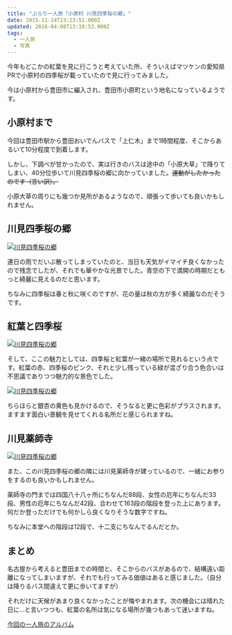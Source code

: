 ```yaml
---
title: "ぶらり一人旅「小原村 川見四季桜の郷」"
date: 2015-11-24T23:23:51.000Z
updated: 2016-04-08T13:19:53.000Z
tags: 
  - 一人旅
  - 写真
---
```



今年もどこかの紅葉を見に行こうと考えていた所、そういえばマツケンの愛知県PRで小原村の四季桜が載っていたので見に行ってみました。

今は小原村から豊田市に編入され、豊田市小原町という地名になっているようです。


## 小原村まで

今回は豊田市駅から豊田おいでんバスで「上仁木」まで1時間程度、そこからあるいて10分程度で到着します。

しかし、下調べが甘かったので、実は行きのバスは途中の「小原大草」で降りてしまい、40分位歩いて川見四季桜の郷に向かっていました。<del>運動がしたかったのです（言い訳）。</del>

小原大草の周りにも幾つか見所があるようなので、頑張って歩いても良いかもしれません。


## 川見四季桜の郷

[![川見四季桜の郷](https://farm1.staticflickr.com/766/23205674425_10d1d8be68_h.jpg)](https://www.flickr.com/photos/sushat4692/23205674425/in/datetaken/ "川見四季桜の郷")<script async="" charset="utf-8" src="//embedr.flickr.com/assets/client-code.js"></script>

連日の雨でだいぶ散ってしまっていたのと、当日も天気がイマイチ良くなかったので残念でしたが、それでも華やかな光景でした。青空の下で満開の時期だともっと綺麗に見えるのだと思います。

ちなみに四季桜は春と秋に咲くのですが、花の量は秋の方が多く綺麗なのだそうです。


## 紅葉と四季桜

[![川見四季桜の郷](https://farm1.staticflickr.com/633/23205635975_e504848a42_h.jpg)](https://www.flickr.com/photos/sushat4692/23205635975/in/datetaken/ "川見四季桜の郷")<script async="" charset="utf-8" src="//embedr.flickr.com/assets/client-code.js"></script>

そして、ここの魅力としては、四季桜と紅葉が一緒の場所で見れるという点です。紅葉の赤、四季桜のピンク、それと少し残っている緑が混ざり合う色合いは不思議でありつつ魅力的な景色でした。

[![川見四季桜の郷](https://farm6.staticflickr.com/5769/22811480337_37c252daf2_h.jpg)](https://www.flickr.com/photos/sushat4692/22811480337/in/datetaken/ "川見四季桜の郷")<script async="" charset="utf-8" src="//embedr.flickr.com/assets/client-code.js"></script>

ちらほらと銀杏の黄色も見かけるので、そうなると更に色彩がプラスされます。ますます面白い景観を見せてくれる名所だと感じられますね。


## 川見薬師寺

[![川見四季桜の郷](https://farm1.staticflickr.com/601/23205648725_317df25a7a_h.jpg)](https://www.flickr.com/photos/sushat4692/23205648725/in/datetaken/ "川見四季桜の郷")<script async="" charset="utf-8" src="//embedr.flickr.com/assets/client-code.js"></script>

また、この川見四季桜の郷の隣には川見薬師寺が建っているので、一緒にお参りをするのも良いかもしれません。

薬師寺の門までは四国八十八ヶ所にちなんだ88段、女性の厄年にちなんだ33段、男性の厄年にちなんだ42段、合わせて163段の階段を登った上にあります。何だか登っただけでも何かしら良くなりそうな数字ですね。

ちなみに本堂への階段は12段で、十二支にちなんでるんだとか。


## まとめ

名古屋から考えると豊田までの時間と、そこからのバスがあるので、結構遠い距離になってしまいますが、それでも行ってみる価値はあると感じました。（自分は降りるバス間違えて更に歩いてますが）

それだけに天候があまり良くなかったことが悔やまれます。次の機会には晴れた日に…と言いつつも、紅葉の名所は気になる場所が幾つもあって迷いますね。

[今回の一人旅のアルバム](https://www.flickr.com/photos/sushat4692/albums/72157660799669769)


